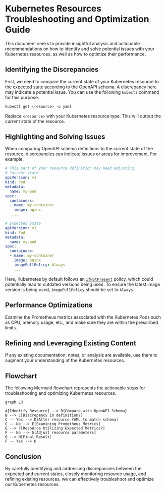 # Kubernetes Resources Troubleshooting and Optimization Guide

This document seeks to provide insightful analysis and actionable recommendations on how to identify and solve potential issues with your Kubernetes resources, as well as how to optimize their performance.

## Identifying the Discrepancies

First, we need to compare the current state of your Kubernetes resource to the expected state according to the OpenAPI schema. A discrepancy here may indicate a potential issue. You can use the following `kubectl` command for this purpose:

```bash
kubectl get <resource> -o yaml
```
Replace `<resource>` with your Kubernetes resource type. This will output the current state of the resource.

## Highlighting and Solving Issues

When comparing OpenAPI schema definitions to the current state of the resource, discrepancies can indicate issues or areas for improvement. For example:

```yaml
# This part of your resource definition may need adjusting.
# Current state
apiVersion: v1
kind: Pod
metadata:
  name: my-pod
spec:
  containers:
  - name: my-container
    image: nginx
   ...

# Expected state
apiVersion: v1
kind: Pod
metadata:
  name: my-pod
spec:
  containers:
  - name: my-container
    image: nginx
    imagePullPolicy: Always
    ...
```

Here, Kubernetes by default follows an [`IfNotPresent`](https://kubernetes.io/docs/concepts/containers/images/) policy, which could potentially lead to outdated versions being used. To ensure the latest image version is being used, `imagePullPolicy` should be set to `Always`.

## Performance Optimizations

Examine the Prometheus metrics associated with the Kubernetes Pods such as CPU, memory usage, etc., and make sure they are within the prescribed limits.

## Refining and Leveraging Existing Content

If any existing documentation, notes, or analysis are available, use them to augment your understanding of the Kubernetes resources. 

## Flowchart

The following Mermaid flowchart represents the actionable steps for troubleshooting and optimizing Kubernetes resources.

```mermaid
graph LR

A[Identify Resource] --> B{Compare with OpenAPI Schema}
B --> C[Discrepancy in definition?]
C -- Yes --> D[Alter resource YAML to match schema]
C -- No --> E[Examining Prometheus Metrics]
E --> F[Resource Utilizing Expected Metrics?]
F -- No --> G[Adjust resource parameters]
G --> H[Final Result]
F -- Yes --> H
```

## Conclusion

By carefully identifying and addressing discrepancies between the expected and current states, closely monitoring resource usage, and refining existing resources, we can effectively troubleshoot and optimize our Kubernetes resources.